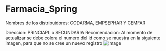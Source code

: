 # Farmacia_Spring

Nombres de los distribuidores: CODARMA, EMPSEPHAR Y CEMFAR

Direccion: PRINCIAPL o SECUNDARIA
Recomendacion:
Al momento de actualizar se debe colora el numero del id como se muestra en la siguiente imagen, para que no se cree un nuevo registro
![image](https://user-images.githubusercontent.com/90325961/195920792-2a8d8524-621c-475d-b8af-fbd643c5f49b.png)

